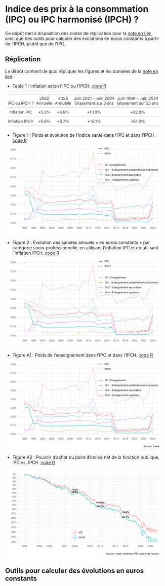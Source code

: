 # Indice des prix à la consommation (IPC) ou IPC harmonisé (IPCH) ?

Ce dépôt met à disposition des codes de réplication pour la [note en lien](https://fgeerolf.com/IPC-ou-IPCH.pdf), ainsi que des outils pour calculer des évolutions en euros constants à partir de l'IPCH, plutôt que de l'IPC.

## Réplication

Le dépôt contient de quoi répliquer les figures et les données de la [note en lien](https://fgeerolf.com/IPC-ou-IPCH.pdf):

- Table 1 : Inflation selon l’IPC ou l’IPCH. [code R](table1.R)

![Table 1](table1.png)

- Figure 1 : Poids et évolution de l’indice santé dans l’IPC et dans l’IPCH. [code R](table1.R)

![Figure 1](figure1.png)

- Figure 2 : Évolution des salaires annuels « en euros constants » par catégorie socio-professionnelle, en utilisant l’inflation IPC et en utilisant l’inflation IPCH.  [code R](figure2.R)

![Figure 2](figure2.png)

- Figure A1 : Poids de l’enseignement dans l’IPC et dans l’IPCH. [code R](table1.R)

![FigureA1](figureA1.png)

- Figure A2 : Pouvoir d’achat du point d’indice net de la fonction publique, IPC vs. IPCH. [code R](table1.R)

![FigureA2](figureA2.png)


## Outils pour calculer des évolutions en euros constants


